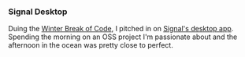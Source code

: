### Signal Desktop

Duing the [Winter Break of Code](/blog/the-pool-on-the-roof-must-have-a-leak), I pitched in on [Signal's desktop app](https://signal.org/). Spending the morning on an OSS project I'm passionate about and the afternoon in the ocean was pretty close to perfect.
